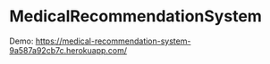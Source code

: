 # MedicalRecommendationSystem
Demo: https://medical-recommendation-system-9a587a92cb7c.herokuapp.com/
